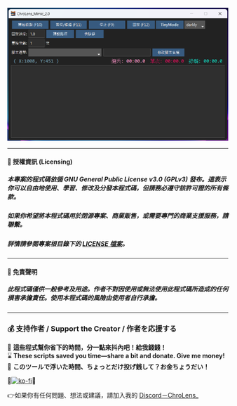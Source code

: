 ![ChroLens_Mimic v1.0](./ChroLens_Mimic.png)

---
#### 📄 授權資訊 (Licensing) 
##### 本專案的程式碼依循 GNU General Public License v3.0 (GPLv3) 發布。這表示你可以自由地使用、學習、修改及分發本程式碼，但請務必遵守該許可證的所有條款。 
##### 如果你希望將本程式碼用於閉源專案、商業販售，或需要專門的商業支援服務，請聯繫。 
##### 詳情請參閱專案根目錄下的 [LICENSE 檔案](LICENSE)。 
---
#### 📄 免責聲明 
##### 此程式碼僅供一般參考及用途。作者不對因使用或無法使用此程式碼所造成的任何損害承擔責任。使用本程式碼的風險由使用者自行承擔。 
---
### 💰 支持作者 / Support the Creator / 作者を応援する

🧠 **這些程式幫你省下的時間，分一點來抖內吧！給我錢錢！**  </br>
⌛ **These scripts saved you time—share a bit and donate. Give me money!**    </br>
🚀 **このツールで浮いた時間、ちょっとだけ投げ銭して？お金ちょうだい！**  </br>

💸[![ko-fi](https://ko-fi.com/img/githubbutton_sm.svg)](https://ko-fi.com/B0B51FBVA8)💸

👉如果你有任何問題、想法或建議，請加入我的 [Discord－ChroLens_](https://discord.gg/72Kbs4WPPn)